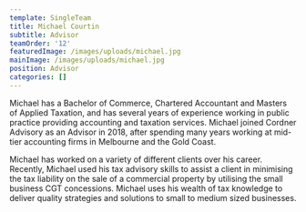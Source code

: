 ```yaml
---
template: SingleTeam
title: Michael Courtin
subtitle: Advisor
teamOrder: '12'
featuredImage: /images/uploads/michael.jpg
mainImage: /images/uploads/michael.jpg
position: Advisor
categories: []
---
```


Michael has a Bachelor of Commerce, Chartered Accountant and Masters of Applied Taxation, and has several years of experience working in public practice providing accounting and taxation services. Michael joined Cordner Advisory as an Advisor in 2018, after spending many years working at mid-tier accounting firms in Melbourne and the Gold Coast.

Michael has worked on a variety of different clients over his career. Recently, Michael used his tax advisory skills to assist a client in minimising the tax liability on the sale of a commercial property by utilising the small business CGT concessions. Michael uses his wealth of tax knowledge to deliver quality strategies and solutions to small to medium sized businesses.
